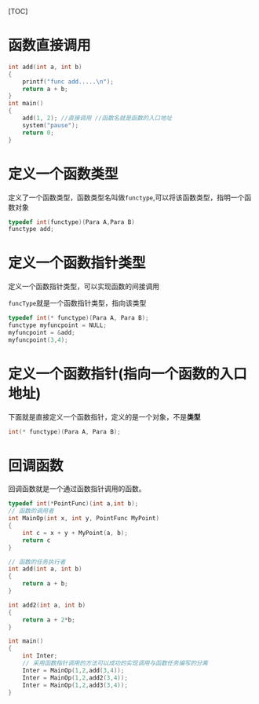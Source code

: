 [TOC]
# 函数直接调用

```C++
int add(int a, int b)
{
    printf("func add.....\n");
    return a + b;
}
int main()
{
    add(1, 2); //直接调用 //函数名就是函数的入口地址
    system("pause");
    return 0;
}
```

# 定义一个函数类型

定义了一个函数类型，函数类型名叫做`functype`,可以将该函数类型，指明一个函数对象
```C++
typedef int(functype)(Para A,Para B)
functype add;
```
# 定义一个函数指针类型

定义一个函数指针类型，可以实现函数的间接调用

`funcType`就是一个函数指针类型，指向该类型
```C++
typedef int(* functype)(Para A, Para B);
functype myfuncpoint = NULL;
myfuncpoint = &add;
myfuncpoint(3,4);
```
# 定义一个函数指针(指向一个函数的入口地址)

下面就是直接定义一个函数指针，定义的是一个对象，不是**类型**
```C++
int(* functype)(Para A, Para B);
```

# 回调函数
回调函数就是一个通过函数指针调用的函数。
```C++
typedef int(*PointFunc)(int a,int b);
// 函数的调用者
int MainOp(int x, int y, PointFunc MyPoint)
{
    int c = x + y + MyPoint(a, b);
    return c
}

// 函数的任务执行者
int add(int a, int b)
{
    return a + b;
}

int add2(int a, int b)
{
    return a + 2*b;
}

int main()
{
    int Inter;
    // 采用函数指针调用的方法可以成功的实现调用与函数任务编写的分离
    Inter = MainOp(1,2,add(3,4));
    Inter = MainOp(1,2,add2(3,4));
    Inter = MainOp(1,2,add3(3,4));
}
```